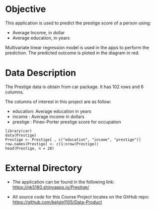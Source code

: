 Objective
========================================================
This application is used to predict the prestige score of a person using:
- Average Income, in dollar
- Average education, in years

Multivariate linear regression model is used in the apps to perform the prediction. 
The predicted outcome is ploted in the diagram in red.


Data Description
========================================================
The Prestige data is obtain from car package. It has 102 rows and 6 columns.

The columns of interest in this project are as follow: 

- education: Average education in years
- income   : Average income in dollars
- prestige : Pineo-Porter prestige score for occupation

```{r, echo=FALSE}
library(car)
data(Prestige)
Prestige <- Prestige[ , c("education", "income", "prestige")]
row.names(Prestige) <- c(1:nrow(Prestige))
head(Prestige, n = 20)
```

External Directory
========================================================
- The application can be found in the following link:
https://nk5160.shinyapps.io/Prestige/

- All source code for this Course Project locates on the GitHub repo:
https://github.com/kelgin1105/Data-Product
